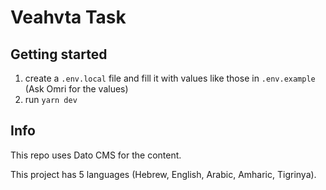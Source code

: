 # Veahvta Task

## Getting started

1. create a `.env.local` file and fill it with values like those in `.env.example` (Ask Omri for the values)
2. run `yarn dev`

## Info

This repo uses Dato CMS for the content.

This project has 5 languages (Hebrew, English, Arabic, Amharic, Tigrinya).
